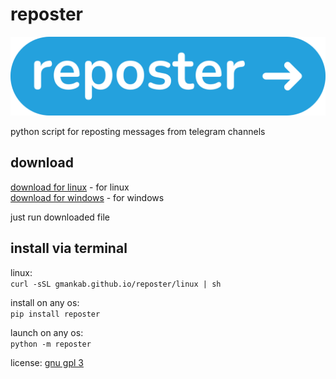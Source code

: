 # reposter

<img src="https://github.com/gmankab/reposter/raw/main/reposter/icons/wide.png">

python script for reposting messages from telegram channels

## download

[download for linux](https://github.com/gmankab/reposter/releases/download/reposter/reposter.sh) - for linux  
[download for windows](https://github.com/gmankab/reposter/releases/download/reposter/reposter.bat) - for windows

just run downloaded file

## install via terminal

linux:  
`curl -sSL gmankab.github.io/reposter/linux | sh`

install on any os:  
`pip install reposter`

launch on any os:  
`python -m reposter`

license: [gnu gpl 3](https://gnu.org/licenses/gpl-3.0.en.html)
